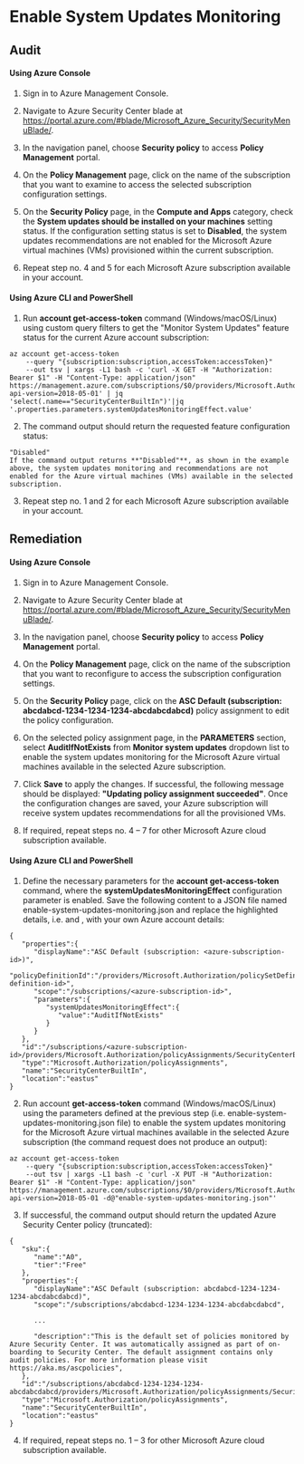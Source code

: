 # Enable System Updates Monitoring

## Audit



#### Using Azure Console

1. Sign in to Azure Management Console.

2. Navigate to Azure Security Center blade at https://portal.azure.com/#blade/Microsoft_Azure_Security/SecurityMenuBlade/.

3. In the navigation panel, choose **Security policy** to access **Policy Management** portal.

4. On the **Policy Management** page, click on the name of the subscription that you want to examine to access the selected subscription configuration settings.

5. On the **Security Policy** page, in the **Compute and Apps** category, check the **System updates should be installed on your machines** setting status. If the configuration setting status is set to **Disabled**, the system updates recommendations are not enabled for the Microsoft Azure virtual machines (VMs) provisioned within the current subscription.

6. Repeat step no. 4 and 5 for each Microsoft Azure subscription available in your account.



#### Using Azure CLI and PowerShell

1. Run **account get-access-token** command (Windows/macOS/Linux) using custom query filters to get the "Monitor System Updates" feature status for the current Azure account subscription:

```
az account get-access-token
	--query "{subscription:subscription,accessToken:accessToken}"
	--out tsv | xargs -L1 bash -c 'curl -X GET -H "Authorization: Bearer $1" -H "Content-Type: application/json" https://management.azure.com/subscriptions/$0/providers/Microsoft.Authorization/policyAssignments/SecurityCenterBuiltIn?api-version=2018-05-01' | jq 'select(.name=="SecurityCenterBuiltIn")'|jq '.properties.parameters.systemUpdatesMonitoringEffect.value'
```



2. The command output should return the requested feature configuration status:

```
"Disabled"
If the command output returns **"Disabled"**, as shown in the example above, the system updates monitoring and recommendations are not enabled for the Azure virtual machines (VMs) available in the selected subscription.
```



3. Repeat step no. 1 and 2 for each Microsoft Azure subscription available in your account.



## Remediation



#### Using Azure Console

1. Sign in to Azure Management Console.

2. Navigate to Azure Security Center blade at https://portal.azure.com/#blade/Microsoft_Azure_Security/SecurityMenuBlade/.

3. In the navigation panel, choose **Security policy** to access **Policy Management** portal.

4. On the **Policy Management** page, click on the name of the subscription that you want to reconfigure to access the subscription configuration settings.

5. On the **Security Policy** page, click on the **ASC Default (subscription: abcdabcd-1234-1234-1234-abcdabcdabcd)** policy assignment to edit the policy configuration.

6. On the selected policy assignment page, in the **PARAMETERS** section, select **AuditIfNotExists** from **Monitor system updates** dropdown list to enable the system updates monitoring for the Microsoft Azure virtual machines available in the selected Azure subscription.

7. Click **Save** to apply the changes. If successful, the following message should be displayed: **"Updating policy assignment succeeded"**. Once the configuration changes are saved, your Azure subscription will receive system updates recommendations for all the provisioned VMs.

8. If required, repeat steps no. 4 – 7 for other Microsoft Azure cloud subscription available.



#### Using Azure CLI and PowerShell

1. Define the necessary parameters for the **account get-access-token** command, where the **systemUpdatesMonitoringEffect** configuration parameter is enabled. Save the following content to a JSON file named enable-system-updates-monitoring.json and replace the highlighted details, i.e. **<azure-subscription-id>** and **<policy-definition-id>**, with your own Azure account details:



```
{
   "properties":{
      "displayName":"ASC Default (subscription: <azure-subscription-id>)",
      "policyDefinitionId":"/providers/Microsoft.Authorization/policySetDefinitions/<policy-definition-id>",
      "scope":"/subscriptions/<azure-subscription-id>",
      "parameters":{
         "systemUpdatesMonitoringEffect":{
            "value":"AuditIfNotExists"
         }
      }
   },
   "id":"/subscriptions/<azure-subscription-id>/providers/Microsoft.Authorization/policyAssignments/SecurityCenterBuiltIn",
   "type":"Microsoft.Authorization/policyAssignments",
   "name":"SecurityCenterBuiltIn",
   "location":"eastus"
}
```



2. Run account **get-access-token** command (Windows/macOS/Linux) using the parameters defined at the previous step (i.e. enable-system-updates-monitoring.json file) to enable the system updates monitoring for the Microsoft Azure virtual machines available in the selected Azure subscription (the command request does not produce an output):

```
az account get-access-token
	--query "{subscription:subscription,accessToken:accessToken}"
	--out tsv | xargs -L1 bash -c 'curl -X PUT -H "Authorization: Bearer $1" -H "Content-Type: application/json" https://management.azure.com/subscriptions/$0/providers/Microsoft.Authorization/policyAssignments/SecurityCenterBuiltIn?api-version=2018-05-01 -d@"enable-system-updates-monitoring.json"'
```



3. If successful, the command output should return the updated Azure Security Center policy (truncated):

```
{
   "sku":{
      "name":"A0",
      "tier":"Free"
   },
   "properties":{
      "displayName":"ASC Default (subscription: abcdabcd-1234-1234-1234-abcdabcdabcd)",
      "scope":"/subscriptions/abcdabcd-1234-1234-1234-abcdabcdabcd",

      ...

      "description":"This is the default set of policies monitored by Azure Security Center. It was automatically assigned as part of on-boarding to Security Center. The default assignment contains only audit policies. For more information please visit https://aka.ms/ascpolicies",
   },
   "id":"/subscriptions/abcdabcd-1234-1234-1234-abcdabcdabcd/providers/Microsoft.Authorization/policyAssignments/SecurityCenterBuiltIn",
   "type":"Microsoft.Authorization/policyAssignments",
   "name":"SecurityCenterBuiltIn",
   "location":"eastus"
}
```



4. If required, repeat steps no. 1 – 3 for other Microsoft Azure cloud subscription available.







